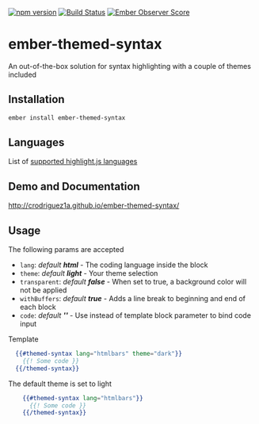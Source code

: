 [![npm version](https://badge.fury.io/js/ember-themed-syntax.svg)](https://badge.fury.io/js/ember-themed-syntax)
[![Build Status](https://travis-ci.org/crodriguez1a/ember-themed-syntax.svg?branch=master)](https://travis-ci.org/crodriguez1a/ember-themed-syntax)
[![Ember Observer Score](http://emberobserver.com/badges/ember-themed-syntax.svg)](https://emberobserver.com/addons/ember-themed-syntax)

# ember-themed-syntax

An out-of-the-box solution for syntax highlighting with a couple of themes included

## Installation

```bash
ember install ember-themed-syntax
```

## Languages

List of [supported highlight.js languages](https://github.com/isagalaev/highlight.js/tree/9.10.0/src/languages)

## Demo and Documentation

http://crodriguez1a.github.io/ember-themed-syntax/

## Usage

The following params are accepted

  - `lang`: *default **html*** - The coding language inside the block
  - `theme`: *default **light*** - Your theme selection
  - `transparent`: *default **false*** - When set to true, a background color will not be applied
  - `withBuffers`: *default **true*** - Adds a line break to beginning and end of each block
  - `code`: *default **''*** - Use instead of template block parameter to bind code input

Template

```handlebars
  {{#themed-syntax lang="htmlbars" theme="dark"}}
    {{! Some code }}
  {{/themed-syntax}}
```

The default theme is set to light

```handlebars
	{{#themed-syntax lang="htmlbars"}}
  	  {{! Some code }}
	{{/themed-syntax}}
```
